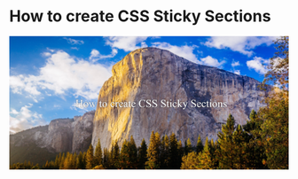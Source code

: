 # How to create CSS Sticky Sections

![How to create CSS Sticky Sections](/readme-resources/img-how-to-create-css-sticky-sections.png)
